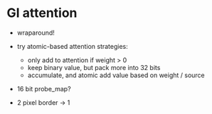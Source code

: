 # GI attention

- wraparound!

- try atomic-based attention strategies:
  - only add to attention if weight > 0
  - keep binary value, but pack more into 32 bits
  - accumulate, and atomic add value based on weight / source

- 16 bit probe_map?
- 2 pixel border -> 1